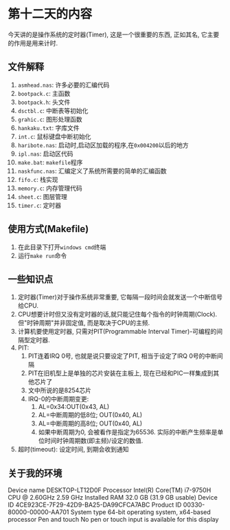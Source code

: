 # 第十二天的内容

今天讲的是操作系统的定时器(Timer), 这是一个很重要的东西, 正如其名, 它主要的作用是用来计时.





## 文件解释

1. `asmhead.nas`: 许多必要的汇编代码
2. `bootpack.c`: 主函数
3. `bootpack.h`: 头文件
4. `dsctbl.c`: 中断表等初始化
5. `grahic.c`: 图形处理函数
6. `hankaku.txt`: 字库文件
7. `int.c`: 鼠标键盘中断初始化
8. `haribote.nas`: 启动时,启动区加载的程序,在`0x004200`以后的地方
9. `ipl.nas`: 启动区代码
10. `make.bat`: `makefile`程序
11. `naskfunc.nas`: 汇编定义了系统所需要的简单的汇编函数
12. `fifo.c`: 栈实现
13. `memory.c`: 内存管理代码
14. `sheet.c`: 图层管理
15. `timer.c`: 定时器



## 使用方式(Makefile)

1. 在此目录下打开`windows cmd`终端
2. 运行`make run`命令

## 一些知识点

1. 定时器(Timer)对于操作系统非常重要, 它每隔一段时间会就发送一个中断信号给CPU.
2. CPU想要计时但又没有定时器的话,就只能记住每个指令的时钟周期(Clock). 但"时钟周期"并非固定值, 而是取决于CPU的主频.
3. 计算机要使用定时器, 只需对PIT(Programmable Interval Timer)-可编程的间隔型定时器.
4. PIT:
   1. PIT连着IRQ 0号, 也就是说只要设定了PIT, 相当于设定了IRQ 0号的中断间隔
   2. PIT在旧机型上是单独的芯片安装在主板上, 现在已经和PIC一样集成到其他芯片了
   3. 文中所说的是8254芯片
   4. IRQ-0的中断周期变更:
      1. AL=0x34:OUT(0x43, AL)
      2. AL=中断周期的低8位; OUT(0x40, AL)
      3. AL=中断周期的高8位; OUT(0x40, AL)
      4. 如果中断周期为0, 会被看作是指定为65536. 实际的中断产生频率是单位时间时钟周期数(即主频)/设定的数值. 
5. 超时(timeout): 设定时间, 到期会收到通知

## 关于我的环境

Device name	DESKTOP-LT12D0F
Processor	Intel(R) Core(TM) i7-9750H CPU @ 2.60GHz   2.59 GHz
Installed RAM	32.0 GB (31.9 GB usable)
Device ID	4CE923CE-7F29-42D9-BA25-DA99CFCA7ABC
Product ID	00330-80000-00000-AA701
System type	64-bit operating system, x64-based processor
Pen and touch	No pen or touch input is available for this display